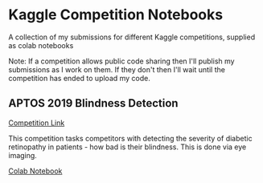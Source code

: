 # Kaggle Competition Notebooks
A collection of my submissions for different Kaggle competitions, supplied as colab notebooks

Note: If a competition allows public code sharing then I'll publish my submissions as I work on them. If they don't then I'll wait until the competition has ended to upload my code.

## APTOS 2019 Blindness Detection

[Competition Link](https://www.kaggle.com/c/aptos2019-blindness-detection)

This competition tasks competitors with detecting the severity of diabetic retinopathy in patients - how bad is their blindness. This is done via eye imaging.

[Colab Notebook](https://colab.research.google.com/drive/16wOy6ILm4uW2MCMEd2s85kAqlxwaIMky)

